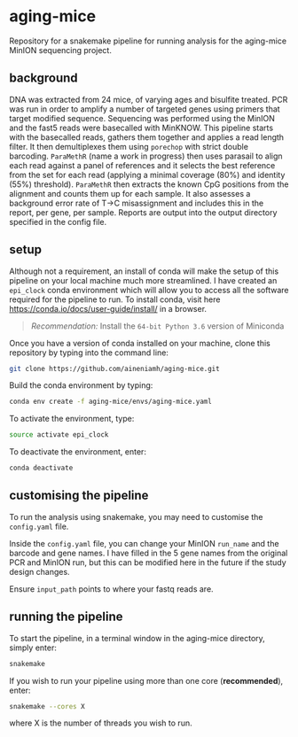 # aging-mice

Repository for a snakemake pipeline for running analysis for the aging-mice MinION sequencing project.

## background

 DNA was extracted from 24 mice, of varying ages and bisulfite treated. PCR was run in order to amplify a number of targeted genes using primers that target modified sequence. Sequencing was performed using the MinION and the fast5 reads were basecalled with MinKNOW. This pipeline starts with the basecalled reads, gathers them together and applies a read length filter. It then demultiplexes them using ``porechop`` with strict double barcoding. ``ParaMethR`` (name a work in progress) then uses parasail to align each read against a panel of references and it selects the best reference from the set for each read (applying a minimal coverage (80%) and identity (55%) threshold). ``ParaMethR`` then extracts the known CpG positions from the alignment and counts them up for each sample. It also assesses a background error rate of T->C misassignment and includes this in the report, per gene, per sample. Reports are output into the output directory specified in the config file.

## setup

Although not a requirement, an install of conda will make the setup of this pipeline on your local machine much more streamlined. I have created an ``epi_clock`` conda environment which will allow you to access all the software required for the pipeline to run. To install conda, visit here https://conda.io/docs/user-guide/install/ in a browser. 

> *Recommendation:* Install the `64-bit Python 3.6` version of Miniconda

Once you have a version of conda installed on your machine, clone this repository by typing into the command line:

```bash
git clone https://github.com/aineniamh/aging-mice.git
```

Build the conda environment by typing:

```bash
conda env create -f aging-mice/envs/aging-mice.yaml
```

To activate the environment, type:

```bash
source activate epi_clock
```

To deactivate the environment, enter:

```bash
conda deactivate
```

## customising the pipeline

To run the analysis using snakemake, you may need to customise the ``config.yaml`` file.

Inside the ``config.yaml`` file, you can change your MinION ``run_name`` and the barcode and gene names. I have filled in the 5 gene names from the original PCR and MinION run, but this can be modified here in the future if the study design changes.

Ensure ```input_path``` points to where your fastq reads are.

## running the pipeline

To start the pipeline, in a terminal window in the aging-mice directory, simply enter:

```bash
snakemake
```

If you wish to run your pipeline using more than one core (**recommended**), enter:

```bash
snakemake --cores X
```

where X is the number of threads you wish to run.
<!-- 
# pipeline description

<img src="https://github.com/aineniamh/aging-mice/blob/master/one_sample_dag.svg">


1. setup ``artic fieldbioinformatics`` package \
Automatic setup of this on startup of the pipeline. Gives the user access to ``artic minion`` script for step below.
2. gather \
Parses all of the basecalled fastq files from ``guppy``, applies a length filter that can be customised in the ``config.yaml`` file and writes the reads to a single file ``run_name_all.fastq``. This script also searches the fastq directories for ``sequencing_summary`` files and combines them into a single file: ``run_name_sequencing_summary.txt``. These files will be output in the ``pipeline_output`` directory.
3. demultiplex_qcat \
For each read in the ``run_name_all.fastq`` file, identifies barcodes and outputs reads into respective files, binned by barcode. These files appear in the ``demultiplexed`` directory, in ``pipeline_output``.
4. blastn \
For each ``barcode.fastq`` file, each read is blasted against a database containing the 5 genes of interest in modified and unmodified form.
5. bin \
This step parses each blast output and assesses for each read what the best blast hit is. The reads are then binned by gene and a count of 'modified vs unmodified' best blast hits for each barcode for each gene is performed. This determines which reference (modified or unmodified) is most suited to take forward into nanopolish for each barcode for each gene. It also creates the respective bed file for the ``artic minion`` pipeline to use.
6. nanopolish_index \
Creates the nanopolish index necessary for running nanopolish in the next step. It accesses the gathered fastq and sequencing summary files from step 2 and also the signal-level fast5 data.
7. artic_minion \
The ``artic minion`` pipeline, written by Nick Loman, is then run for each ``barcode_gene`` combination in order to generate a high-quality consensus sequence, using an approach informed by signal-level data. This pipeline performs the following steps:
    * Maps against a given reference and sorts reads using ``bwa`` and ``samtools`` respectively.
    * Runs the ``artic align_trim`` script. This script takes in a bed file and your alignment and assesses whether the primers are correctly paired according to the bed file, discarding reads that are not, and normalises the read coverage across the genome. It is run twice, first to trim off the barcodes and the primers and second to just trim off the barcodes.
    * Loads the ``nanopolish index`` created in step 8.
    * Runs ``nanopolish variants`` twice, on the barcode-and-primer-trimmed bam and on the barcode-trimmed bam.
    * Generates a variant frequency plot.
    * Runs ``margin_cons``, a custom script that filters the variants, masking sites that do not reach the depth threshold of 20 and do not reach a quality threshold of 200, and produces a consensus sequence with 'N' masking on the relevant sites. It uses the vcf from nanopolish without primer-trimming but the primer-trimmed bam file so that primer sequences do not count towards depth calculation. A report is also generated.
8. organise_minion_output \
Moves the output for each gene into the relevant barcode directory ``pipeline_output/minion_output/barcodeX_bin/``.
9. count \
Parses the output vcf files and produces a report, ``cpg_report.csv`` in the ``pipeline_output`` directory, with information about percentage reads and read counts of modified/ unmodified CpG sites. -->
